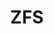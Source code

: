 ---
lang: en
layout: doc
redirect_from:
- /doc/zfs/
- /en/doc/zfs/
- /doc/ZFS/
- /wiki/ZFS/
redirect_to: https://github.com/Qubes-Community/Contents/blob/master/docs/configuration/zfs.md
ref: 111
title: ZFS
---